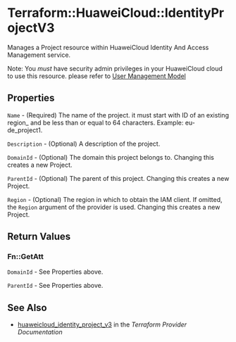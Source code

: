 # Terraform::HuaweiCloud::IdentityProjectV3

Manages a Project resource within HuaweiCloud Identity And Access 
Management service.

Note: You _must_ have security admin privileges in your HuaweiCloud 
cloud to use this resource. please refer to [User Management Model](
https://docs.otc.t-systems.com/en-us/usermanual/iam/iam_01_0034.html)

## Properties

`Name` - (Required) The name of the project. it must start with
ID of an existing region_ and be less than or equal to 64 characters.
Example: eu-de_project1.

`Description` - (Optional) A description of the project.

`DomainId` - (Optional) The domain this project belongs to. Changing this
creates a new Project.

`ParentId` - (Optional) The parent of this project. Changing this creates
a new Project.

`Region` - (Optional) The region in which to obtain the IAM client.
If omitted, the `Region` argument of the provider is used. Changing this
creates a new Project.


## Return Values

### Fn::GetAtt

`DomainId` - See Properties above.

`ParentId` - See Properties above.

## See Also

* [huaweicloud_identity_project_v3](https://www.terraform.io/docs/providers/huaweicloud/r/identity_project_v3.html) in the _Terraform Provider Documentation_